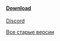 #### [Download](https://disk.yandex.ru/d/G_IcVLrpDm6bLA)

[Discord](https://discord.gg/X5VBmJB3aE)

[Все старые версии](https://nnmclub.to/forum/tracker.php?nm=DefenderKiller)
